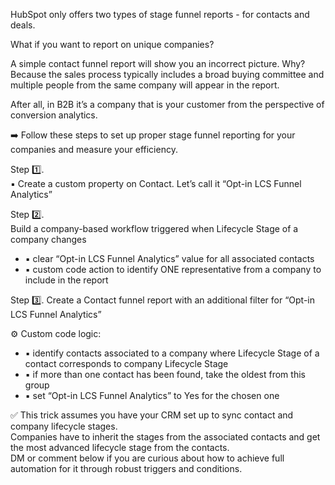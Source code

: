 <p>HubSpot only offers two types of stage funnel reports - for contacts and deals.</p>

<p>What if you want to report on unique companies?</p>

<p>A simple contact funnel report will show you an incorrect picture. Why? Because the sales process typically includes a broad buying committee and multiple people from the same company will appear in the report.</p>

<p>After all, in B2B it’s a company that is your customer from the perspective of conversion analytics.</p>

<p>➡️ Follow these steps to set up proper stage funnel reporting for your companies and measure your efficiency.</p>

<p>Step 1️⃣.<br>
▪️  Create a custom property on Contact. Let’s call it “Opt-in LCS Funnel Analytics”
</p>
<p>Step 2️⃣.<br>
Build a company-based workflow triggered when Lifecycle Stage of a company changes
<ul>
<li>▪️ clear “Opt-in LCS Funnel Analytics” value for all associated contacts</li>
<li>▪️ custom code action to identify ONE representative from a company to include in the report</li>
</ul>
</p>

<p>Step 3️⃣.
Create a Contact funnel report with an additional filter for “Opt-in LCS Funnel Analytics”</p>

<p>⚙️ Custom code logic:<br>
<ul>
<li>▪️ identify contacts associated to a company where Lifecycle Stage of a contact corresponds to company Lifecycle Stage</li>
<li>▪️ if more than one contact has been found, take the oldest from this group</li>
<li>▪️ set “Opt-in LCS Funnel Analytics” to Yes for the chosen one</li>
</ul>

<p>✅ This trick assumes you have your CRM set up to sync contact and company lifecycle stages.<br>
Companies have to inherit the stages from the associated contacts and get the most advanced lifecycle stage from the contacts.<br>
DM or comment below if you are curious about how to achieve full automation for it through robust triggers and conditions.
</p>
